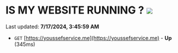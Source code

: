 # IS MY WEBSITE RUNNING ? [![](https://img.shields.io/static/v1?label=Sponsor&message=%E2%9D%A4&logo=GitHub&color=%23fe8e86)](https://github.com/sponsors/Youssef-Lehmam)

Last updated: **7/17/2024, 3:45:59 AM**

- `GET` [https://youssefservice.me](https://youssefservice.me) - **Up** (345ms)
